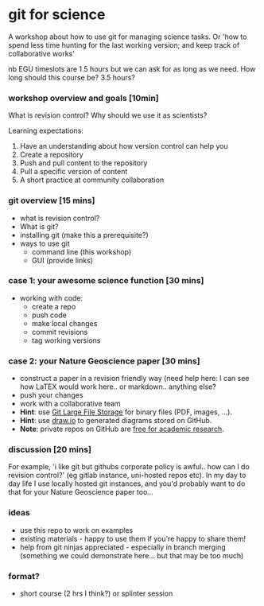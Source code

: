 # git for science

A workshop about how to use git for managing science tasks. Or 'how to spend less time hunting for the last working version; and keep track of collaborative works'

nb EGU timeslots are 1.5 hours but we can ask for as long as we need. How long should this course be? 3.5 hours?

### workshop overview and goals [10min]

What is revision control? Why should we use it as scientists?

Learning expectations:
1. Have an understanding about how version control can help you
2. Create a repository
2. Push and pull content to the repository
4. Pull a specific version of content
5. A short practice at community collaboration

### git overview [15 mins]

- what is revision control?
- What is git?
- installing git (make this a prerequisite?)
- ways to use git
    - command line (this workshop)
    - GUI (provide links)
    
### case 1: your awesome science function [30 mins]

- working with code:
   - create a repo
   - push code
   - make local changes
   - commit revisions
   - tag working versions
   
### case 2: your Nature Geoscience paper [30 mins]
   
- construct a paper in a revision friendly way (need help here: I can see how LaTEX would work here.. or markdown.. anything else?
- push your changes
- work with a collaborative team
- **Hint**: use [Git Large File Storage](https://git-lfs.github.com/) for binary files (PDF, images, ...).
- **Hint**: use [draw.io](https://www.draw.io/) to generated diagrams stored on GitHub. 
- **Note**: private repos on GitHub are [free for academic research](https://help.github.com/articles/applying-for-an-academic-research-discount/). 

### discussion [20 mins]

For example, 'i like git but githubs corporate policy is awful.. how can I do revision control?' (eg gitlab instance, uni-hosted repos etc). In my day to day life I use locally hosted git instances, and you'd probably want to do that for your Nature Geoscience paper too...

### ideas
- use this repo to work on examples
- existing materials - happy to use them if you're happy to share them!
- help from git ninjas appreciated - especially in branch merging (something we could demonstrate here... but that may be too much)

### format?
- short course (2 hrs I think?) or splinter session



